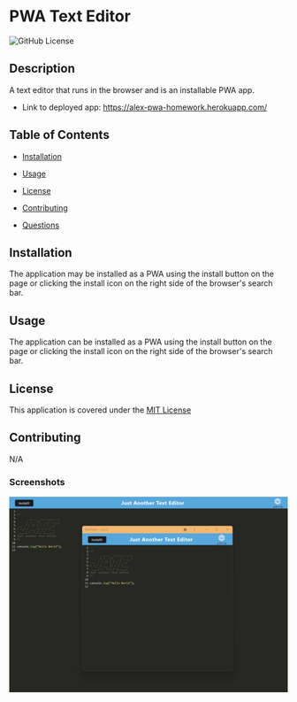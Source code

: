 # PWA Text Editor

![GitHub License](https://img.shields.io/badge/License-MIT-green)

## Description
A text editor that runs in the browser and is an installable PWA app.

- Link to deployed app: https://alex-pwa-homework.herokuapp.com/

## Table of Contents

- [Installation](#installation)

- [Usage](#usage)

- [License](#license)

- [Contributing](#contributing)

- [Questions](#Questions)

## Installation

The application may be installed as a PWA using the install button on the page or clicking the install icon on the right side of the browser's search bar.

## Usage

The application can be installed as a PWA using the install button on the page or clicking the install icon on the right side of the browser's search bar. 

## License

 This application is covered under the [MIT License](LICENSE)

## Contributing

N/A

### Screenshots
![Screenshot](./screenshot-PWA-deployed.png)
